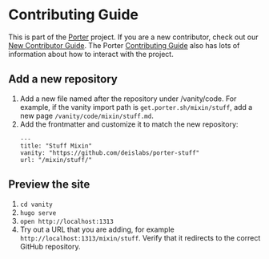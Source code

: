 # Contributing Guide

This is part of the [Porter][porter] project. If you are a new contributor,
check out our [New Contributor Guide][new-contrib]. The Porter [Contributing
Guide][contrib] also has lots of information about how to interact with the
project.

[porter]: https://github.com/deislabs/porter
[new-contrib]: https://porter.sh/contribute
[contrib]: https://github.com/deislabs/porter/blob/main/CONTRIBUTING.md

## Add a new repository

1. Add a new file named after the repository under /vanity/code. For example, if the
    vanity import path is `get.porter.sh/mixin/stuff`, add a new page 
    `/vanity/code/mixin/stuff.md`.
1. Add the frontmatter and customize it to match the new repository:
    ```
    ---
    title: "Stuff Mixin"
    vanity: "https://github.com/deislabs/porter-stuff"
    url: "/mixin/stuff/"
    ```

## Preview the site

1. `cd vanity`
1. `hugo serve`
1. `open http://localhost:1313`
1. Try out a URL that you are adding, for example 
    `http://localhost:1313/mixin/stuff`. Verify that it redirects to the correct 
    GitHub repository.